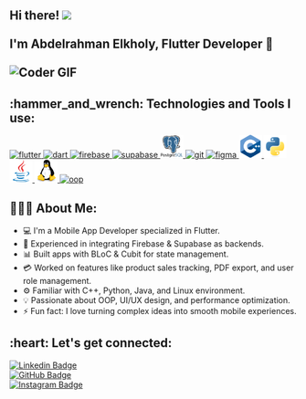 <h2 align="left">
 <abc>
  <br>Hi there! <img src="https://user-images.githubusercontent.com/42378118/110234147-e3259600-7f4e-11eb-95be-0c4047144dea.gif" width="30"><br>
  <br> I'm Abdelrahman Elkholy, Flutter Developer 📱<br>
  <br>
    <img src="https://media.giphy.com/media/SWoSkN6DxTszqIKEqv/giphy.gif" alt="Coder GIF" width="500">
 </abc>
</h2> 

<h2 align="left">:hammer_and_wrench: Technologies and Tools I use:</h2>
<p align="left">
    <a href="https://flutter.dev/" target="_blank"> <img src="https://www.vectorlogo.zone/logos/flutterio/flutterio-icon.svg" alt="flutter" width="40" height="40"/> </a>
    <a href="https://dart.dev/" target="_blank"> <img src="https://www.vectorlogo.zone/logos/dartlang/dartlang-icon.svg" alt="dart" width="40" height="40"/> </a>
    <a href="https://firebase.google.com/" target="_blank"> <img src="https://www.vectorlogo.zone/logos/firebase/firebase-icon.svg" alt="firebase" width="40" height="40"/> </a>
    <a href="https://supabase.com/" target="_blank"> <img src="https://avatars.githubusercontent.com/u/54469796?s=200&v=4" alt="supabase" width="40" height="40"/> </a>
    <a href="https://www.postgresql.org/" target="_blank"> <img src="https://raw.githubusercontent.com/devicons/devicon/master/icons/postgresql/postgresql-original-wordmark.svg" alt="postgresql" width="40" height="40"/> </a>
    <a href="https://git-scm.com/" target="_blank"> <img src="https://www.vectorlogo.zone/logos/git-scm/git-scm-icon.svg" alt="git" width="40" height="40"/> </a>
    <a href="https://www.figma.com/" target="_blank"> <img src="https://www.vectorlogo.zone/logos/figma/figma-icon.svg" alt="figma" width="40" height="40"/> </a>
    <a href="https://isocpp.org/" target="_blank"> <img src="https://raw.githubusercontent.com/devicons/devicon/master/icons/cplusplus/cplusplus-original.svg" alt="c++" width="40" height="40"/> </a>
    <a href="https://www.python.org/" target="_blank"> <img src="https://raw.githubusercontent.com/devicons/devicon/master/icons/python/python-original.svg" alt="python" width="40" height="40"/> </a>
    <a href="https://www.java.com/" target="_blank"> <img src="https://raw.githubusercontent.com/devicons/devicon/master/icons/java/java-original.svg" alt="java" width="40" height="40"/> </a>
    <a href="https://www.linux.org/" target="_blank"> <img src="https://raw.githubusercontent.com/devicons/devicon/master/icons/linux/linux-original.svg" alt="linux" width="40" height="40"/> </a>
    <a href="#" target="_blank"> <img src="https://img.shields.io/badge/OOP-Concepts-blueviolet?style=for-the-badge" alt="oop" height="28"/> </a>
</p>

<h2 align="left">👨🏻‍💻 About Me:</h2>

- :computer: I'm a Mobile App Developer specialized in Flutter.
- :rocket: Experienced in integrating Firebase & Supabase as backends.
- :bar_chart: Built apps with BLoC & Cubit for state management.
- :credit_card: Worked on features like product sales tracking, PDF export, and user role management.
- :gear: Familiar with C++, Python, Java, and Linux environment.
- :bulb: Passionate about OOP, UI/UX design, and performance optimization.
- :zap: Fun fact: I love turning complex ideas into smooth mobile experiences.

<h2 align="left">:heart: Let's get connected:</h2>

[![Linkedin Badge](https://img.shields.io/badge/-Abdelrahman%20Elkholy-blue?style=flat-square&logo=Linkedin&logoColor=white&link=https://www.linkedin.com/in/abdelrahman-elkholy)](https://www.linkedin.com/in/abdelrahman-elkholy)  
[![GitHub Badge](https://img.shields.io/badge/-Abdelrahman%20Elkholy-181717?style=flat-square&logo=github&logoColor=white&link=https://github.com/)](https://github.com/)  
[![Instagram Badge](https://img.shields.io/badge/-@your_instagram-D7008A?style=flat-square&logo=Instagram&logoColor=white&link=https://www.instagram.com/)](https://www.instagram.com/)

